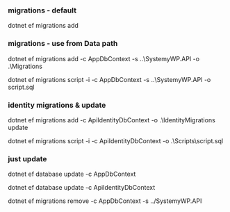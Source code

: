 ﻿### migrations - default
dotnet ef migrations add <name>

### migrations - use from Data path

dotnet ef migrations add <name> -c AppDbContext -s ..\SystemyWP.API -o .\Migrations

dotnet ef migrations script -i -c AppDbContext -s ..\SystemyWP.API -o script.sql

### identity migrations & update

dotnet ef migrations add <name> -c ApiIdentityDbContext -o .\IdentityMigrations update

dotnet ef migrations script -i -c ApiIdentityDbContext -o .\Scripts\script.sql

### just update

dotnet ef database update -c AppDbContext

dotnet ef database update -c ApiIdentityDbContext

dotnet ef migrations remove -c AppDbContext -s ../SystemyWP.API


